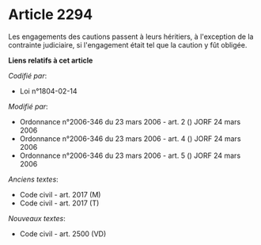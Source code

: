 # Article 2294

Les engagements des cautions passent à leurs héritiers, à l'exception de la contrainte judiciaire, si l'engagement était tel
que la caution y fût obligée.

**Liens relatifs à cet article**

_Codifié par_:

  - Loi n°1804-02-14

_Modifié par_:

  - Ordonnance n°2006-346 du 23 mars 2006 - art. 2 () JORF 24 mars 2006
  - Ordonnance n°2006-346 du 23 mars 2006 - art. 4 () JORF 24 mars 2006
  - Ordonnance n°2006-346 du 23 mars 2006 - art. 5 () JORF 24 mars 2006

_Anciens textes_:

  - Code civil - art. 2017 (M)
  - Code civil - art. 2017 (T)

_Nouveaux textes_:

  - Code civil - art. 2500 (VD)
